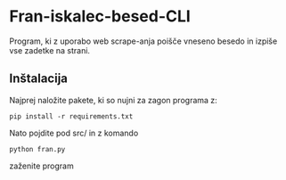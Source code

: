 # Fran-iskalec-besed-CLI

Program, ki z uporabo web scrape-anja poišče vneseno besedo in izpiše vse zadetke na strani.

## Inštalacija

Najprej naložite pakete, ki so nujni za zagon programa z:

```
pip install -r requirements.txt
```

Nato pojdite pod src/ in z komando
```
python fran.py
```
zaženite program
